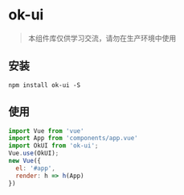 # ok-ui

>本组件库仅供学习交流，请勿在生产环境中使用

## 安装
```
npm install ok-ui -S
```
## 使用
```javascript
import Vue from 'vue'
import App from 'components/app.vue'
import OkUI from 'ok-ui';
Vue.use(OkUI);
new Vue({
  el: '#app',
  render: h => h(App)
})
```
